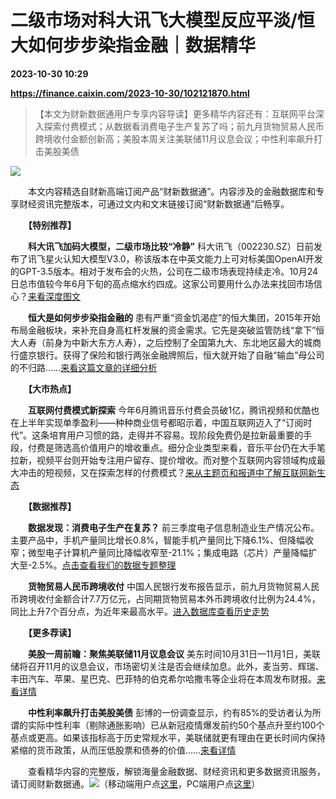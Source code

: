 # 二级市场对科大讯飞大模型反应平淡/恒大如何步步染指金融｜数据精华

**2023-10-30 10:29**

**https://finance.caixin.com/2023-10-30/102121870.html**

> 【本文为财新数据通用户专享内容导读】更多精华内容还有：互联网平台深入探索付费模式；从数据看消费电子生产复苏了吗；前九月货物贸易人民币跨境收付金额创新高；美股本周关注美联储11月议息会议；中性利率飙升打击美股美债

  

![](https://img.caixin.com/2023-10-30/169866029671883_840_560.jpg)

  

　　本文内容精选自财新高端订阅产品“财新数据通”。内容涉及的金融数据库和专享财经资讯完整版本，可通过文内和文末链接订阅“财新数据通”后畅享。

　　**【特别推荐】**

　　**科大讯飞加码大模型，二级市场比较“冷静”** 科大讯飞（002230.SZ）日前发布了讯飞星火认知大模型V3.0，称该版本在中英文能力上可对标美国OpenAI开发的GPT-3.5版本。相对于发布会的火热，公司在二级市场表现持续走冷。10月24日总市值较今年6月下旬的高点缩水约四成。这家公司要用什么办法来找回市场信心？[来看深度图文](https://database.caixin.com/2023-10-26/102120480.html?originReferrer=sjtjinghua)

　　**恒大是如何步步染指金融的** 患有严重“资金饥渴症”的恒大集团，2015年开始布局金融板块，来补充自身高杠杆发展的资金需求。它先是突破监管防线“拿下”恒大人寿（前身为中新大东方人寿），之后控制了全国第九大、东北地区最大的城商行盛京银行。获得了保险和银行两张金融牌照后，恒大就开始了自融“输血”母公司的不归路……[来看这篇文章的详细分析](https://wenews.caixin.com/2023-10-28/102121542.html?originReferrer=sjtjinghua)

　　**【大市热点】**

　　**互联网付费模式新探索** 今年6月腾讯音乐付费会员破1亿，腾讯视频和优酷也在上半年实现单季盈利——种种商业信号都昭示着，中国互联网迈入了“订阅时代”。这条培育用户习惯的路，走得并不容易。现阶段免费仍是拉新最重要的手段，付费是筛选高价值用户的增收重点。细分企业类型来看，音乐平台仍在大手笔拉新，视频平台则开始专注用户留存、提价增收。而对整个互联网内容领域构成最大冲击的短视频，又在探索怎样的付费模式？[来从主题页和报道中了解互联网新生态](https://deepview.caixin.com/front/static/event/EVENT.000000107.html)

　　**【数据推荐】**

　　**数据发现：消费电子生产在复苏？** 前三季度电子信息制造业生产情况公布。主要产品中，手机产量同比增长0.8%，智能手机产量同比下降6.1%、但降幅收窄；微型电子计算机产量同比降幅收窄至-21.1%；集成电路（芯片）产量降幅扩大至-2.5%。[点击查看我们的数据专题整理](https://datanews.caixin.com/mobile/article/ceicTopic/public/simVersion/20231030_electronicproduction)

　　**货物贸易人民币跨境收付** 中国人民银行发布报告显示，前九月货物贸易人民币跨境收付金额合计7.7万亿元，占同期货物贸易本外币跨境收付比例为24.4%，同比上升7个百分点，为近年来最高水平。[进入数据库查看历史走势](http://a.caixin.com/gc1W45y1)

　　**【更多荐读】**

　　**美股一周前瞻：聚焦美联储11月议息会议** 美东时间10月31日—11月1日，美联储将召开11月的议息会议，市场密切关注是否会继续加息。此外，麦当劳、辉瑞、丰田汽车、苹果、星巴克、巴菲特的伯克希尔哈撒韦等企业将在本周发布财报。[来看详情](https://database.caixin.com/2023-10-30/102121790.html?originReferrer=sjtjinghua)

　　**中性利率飙升打击美股美债** 彭博的一份调查显示，约有85%的受访者认为所谓的实际中性利率（剔除通胀影响）已从新冠疫情爆发前约50个基点升至约100个基点或更高。如果该指标高于历史常规水平，美联储就更有理由在更长时间内保持紧缩的货币政策，从而压低股票和债券的价值……[来看详情](https://database.caixin.com/2023-10-30/102121721.html?originReferrer=sjtjinghua)

　　查看精华内容的完整版，解锁海量金融数据、财经资讯和更多数据资讯服务，请订阅财新数据通。[![](https://www.caixin.com/favicon.ico)](https://finance.caixin.com/2023-10-30/102121870.html "二级市场对科大讯飞大模型反应平淡/恒大如何步步染指金融｜数据精华")（移动端用户点[这里](http://mall.caixin.com/mall/h5/list/list.html?type=123)，PC端用户点[这里](http://mall.caixin.com/mall/web/list/list.html?type=123)）